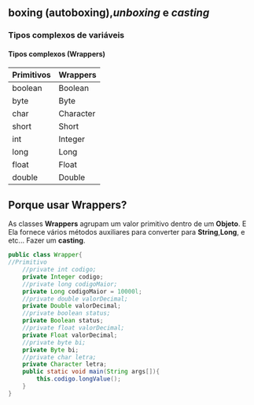 ## **boxing (autoboxing)**,*unboxing* e *casting*
### Tipos complexos de variáveis 

#### Tipos complexos (Wrappers)

| Primitivos | Wrappers  |
| ---------- | --------- |
| boolean    | Boolean   |
| byte       | Byte      |
| char       | Character |
| short      | Short     |
| int        | Integer   |
| long       | Long      |
| float      | Float     |
| double     | Double    |

## Porque usar Wrappers?
As classes **Wrappers** agrupam um valor primitivo dentro de um **Objeto**. E Ela fornece vários métodos auxiliares para converter para **String**,**Long**, e etc... Fazer um **casting**.

```java
public class Wrapper{
//Primitivo
	//private int codigo;
	private Integer codigo;
	//private long codigoMaior;
	private Long codigoMaior = 10000l;
	//private double valorDecimal;
	private Double valorDecimal;
	//private boolean status;
	private Boolean status;
	//private float valorDecimal;
	private Float valorDecimal;
	//private byte bi;
	private Byte bi;
	//private char letra;
	private Character letra;
	public static void main(String args[]){
		this.codigo.longValue();
	}
}
``` 

